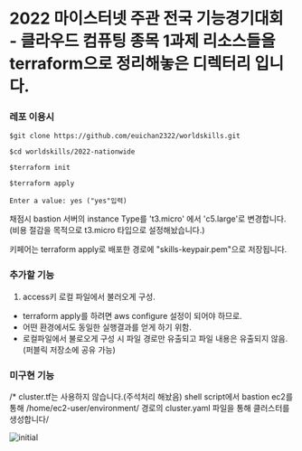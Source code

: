# 2022 마이스터넷 주관 전국 기능경기대회 - 클라우드 컴퓨팅 종목 1과제 리소스들을 terraform으로 정리해놓은 디렉터리 입니다.

### 레포 이용시

```
$git clone https://github.com/euichan2322/worldskills.git

$cd worldskills/2022-nationwide

$terraform init

$terraform apply

Enter a value: yes ("yes"입력)
```

채점시 bastion 서버의 instance Type를 't3.micro' 에서 'c5.large'로 변경합니다. (비용 절감을 목적으로 t3.micro 타입으로 설정해놨습니다.)

키페어는 terraform apply로 배포한 경로에 "skills-keypair.pem"으로 저장됩니다.

### 추가할 기능 
1. access키 로컬 파일에서 불러오게 구성.
  - terraform apply를 하려면 aws configure 설정이 되어야 하므로.
  - 어떤 환경에서도 동일한 실행결과를 얻게 하기 위함.
  - 로컬파일에서 불로오게 구성 시 파일 경로만 유출되고 파일 내용은 유출되지 않음. (퍼블릭 저장소에 공유 가능)



### 미구현 기능
/* cluster.tf는 사용하지 않습니다.(주석처리 해놨음)
shell script에서 bastion ec2를 통해 /home/ec2-user/environment/ 경로의 cluster.yaml 파일을 통해
클러스터를 생성합니다/


![initial](https://user-images.githubusercontent.com/78064289/204135085-fe3488c9-4594-4310-8df1-00b9a74cf4f5.png)
